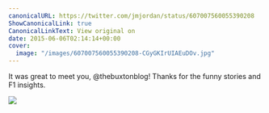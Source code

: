 ```yaml
---
canonicalURL: https://twitter.com/jmjordan/status/607007560055390208
ShowCanonicalLink: true
CanonicalLinkText: View original on
date: 2015-06-06T02:14:14+00:00
cover:
  image: "/images/607007560055390208-CGyGKIrUIAEuDOv.jpg"
---
```

It was great to meet you, @thebuxtonblog! Thanks for the funny stories and F1 insights. 

![](/images/607007560055390208-CGyGKIrUIAEuDOv.jpg)